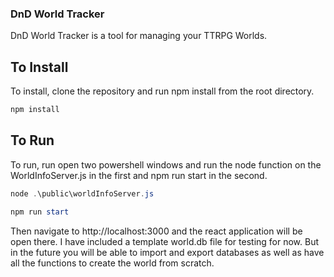### DnD World Tracker

DnD World Tracker is a tool for managing your TTRPG Worlds.

## To Install
To install, clone the repository and run npm install from the root directory.
```powershell
npm install
```

## To Run

To run, run open two powershell windows and run the node function on the WorldInfoServer.js in the first and npm run start in the second.

```powershell
node .\public\worldInfoServer.js
```
```powershell
npm run start
```

Then navigate to http://localhost:3000 and the react application will be open there. I have included a template world.db file for testing for now. But in the future you will be able to import and export databases as well as have all the functions to create the world from scratch.
